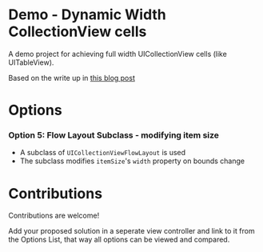 # Demo - Dynamic Width CollectionView cells

A demo project for achieving full width UICollectionView cells (like UITableView).

Based on the write up in [this blog post](http://www.matrixprojects.net/p/uicollectionviewcell-dynamic-width/)

# Options

### Option 5: Flow Layout Subclass - modifying item size

- A subclass of `UICollectionViewFlowLayout` is used
- The subclass modifies `itemSize`'s `width` property on bounds change

# Contributions

Contributions are welcome! 

Add your proposed solution in a seperate view controller and link to it from the Options List, that way all options can be viewed and compared. 
